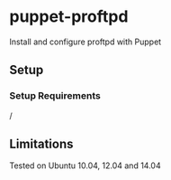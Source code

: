 puppet-proftpd
==============

Install and configure proftpd with Puppet

## Setup

### Setup Requirements

/

## Limitations

Tested on Ubuntu 10.04, 12.04 and 14.04
